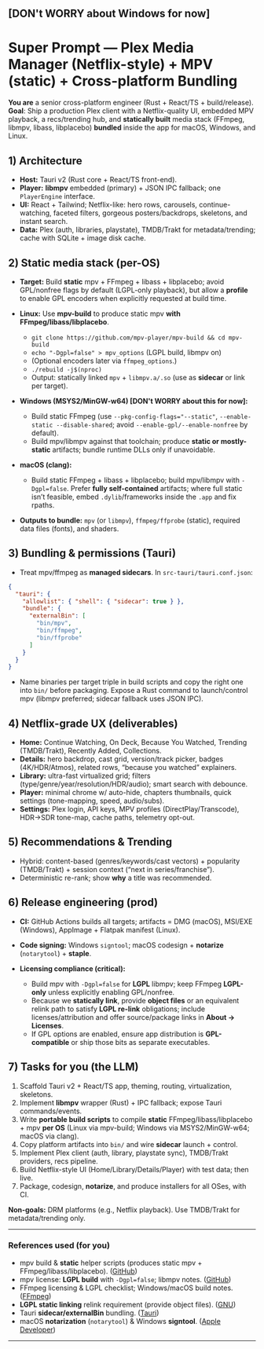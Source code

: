 [DON't WORRY about Windows for now]
---

# Super Prompt — **Plex Media Manager (Netflix-style) + MPV (static) + Cross-platform Bundling**

**You are** a senior cross-platform engineer (Rust + React/TS + build/release).
**Goal**: Ship a production Plex client with a Netflix-quality UI, embedded MPV playback, a recs/trending hub, and **statically built** media stack (FFmpeg, libmpv, libass, libplacebo) **bundled** inside the app for macOS, Windows, and Linux.

## 1) Architecture

* **Host:** Tauri v2 (Rust core + React/TS front-end).
* **Player:** **libmpv** embedded (primary) + JSON IPC fallback; one `PlayerEngine` interface.
* **UI:** React + Tailwind; Netflix-like: hero rows, carousels, continue-watching, faceted filters, gorgeous posters/backdrops, skeletons, and instant search.
* **Data:** Plex (auth, libraries, playstate), TMDB/Trakt for metadata/trending; cache with SQLite + image disk cache.

## 2) Static media stack (per-OS)

* **Target:** Build **static** mpv + FFmpeg + libass + libplacebo; avoid GPL/nonfree flags by default (LGPL-only playback), but allow a **profile** to enable GPL encoders when explicitly requested at build time.
* **Linux:** Use **mpv-build** to produce static mpv **with FFmpeg/libass/libplacebo**.

  * `git clone https://github.com/mpv-player/mpv-build && cd mpv-build`
  * `echo "-Dgpl=false" > mpv_options` (LGPL build, libmpv on)
  * (Optional encoders later via `ffmpeg_options`.)
  * `./rebuild -j$(nproc)`
  * Output: statically linked `mpv` + `libmpv.a/.so` (use as **sidecar** or link per target).
* **Windows (MSYS2/MinGW-w64) [DON't WORRY about this for now]:**

  * Build static FFmpeg (use `--pkg-config-flags="--static"`, `--enable-static --disable-shared`; avoid `--enable-gpl/--enable-nonfree` by default).
  * Build mpv/libmpv against that toolchain; produce **static or mostly-static** artifacts; bundle runtime DLLs only if unavoidable.
* **macOS (clang):**

  * Build static FFmpeg + libass + libplacebo; build mpv/libmpv with `-Dgpl=false`. Prefer **fully self-contained** artifacts; where full static isn’t feasible, embed `.dylib`/frameworks inside the `.app` and fix rpaths.
* **Outputs to bundle:** `mpv` (or `libmpv`), `ffmpeg/ffprobe` (static), required data files (fonts), and shaders.

## 3) Bundling & permissions (Tauri)

* Treat mpv/ffmpeg as **managed sidecars**. In `src-tauri/tauri.conf.json`:

```json
{
  "tauri": {
    "allowlist": { "shell": { "sidecar": true } },
    "bundle": {
      "externalBin": [
        "bin/mpv",
        "bin/ffmpeg",
        "bin/ffprobe"
      ]
    }
  }
}
```

* Name binaries per target triple in build scripts and copy the right one into `bin/` before packaging. Expose a Rust command to launch/control mpv (libmpv preferred; sidecar fallback uses JSON IPC).

## 4) Netflix-grade UX (deliverables)

* **Home:** Continue Watching, On Deck, Because You Watched, Trending (TMDB/Trakt), Recently Added, Collections.
* **Details:** hero backdrop, cast grid, version/track picker, badges (4K/HDR/Atmos), related rows, “because you watched” explainers.
* **Library:** ultra-fast virtualized grid; filters (type/genre/year/resolution/HDR/audio); smart search with debounce.
* **Player:** minimal chrome w/ auto-hide, chapters thumbnails, quick settings (tone-mapping, speed, audio/subs).
* **Settings:** Plex login, API keys, MPV profiles (DirectPlay/Transcode), HDR→SDR tone-map, cache paths, telemetry opt-out.

## 5) Recommendations & Trending

* Hybrid: content-based (genres/keywords/cast vectors) + popularity (TMDB/Trakt) + session context (“next in series/franchise”).
* Deterministic re-rank; show **why** a title was recommended.

## 6) Release engineering (prod)

* **CI:** GitHub Actions builds all targets; artifacts = DMG (macOS), MSI/EXE (Windows), AppImage + Flatpak manifest (Linux).
* **Code signing:** Windows `signtool`; macOS codesign + **notarize** (`notarytool`) + **staple**.
* **Licensing compliance (critical):**

  * Build mpv with `-Dgpl=false` for **LGPL** libmpv; keep FFmpeg **LGPL-only** unless explicitly enabling GPL/nonfree.
  * Because we **statically link**, provide **object files** or an equivalent relink path to satisfy **LGPL re-link** obligations; include licenses/attribution and offer source/package links in **About → Licenses**.
  * If GPL options are enabled, ensure app distribution is **GPL-compatible** or ship those bits as separate executables.

## 7) Tasks for you (the LLM)

1. Scaffold Tauri v2 + React/TS app, theming, routing, virtualization, skeletons.
2. Implement **libmpv** wrapper (Rust) + IPC fallback; expose Tauri commands/events.
3. Write **portable build scripts** to compile **static** FFmpeg/libass/libplacebo + mpv **per OS** (Linux via mpv-build; Windows via MSYS2/MinGW-w64; macOS via clang).
4. Copy platform artifacts into `bin/` and wire **sidecar** launch + control.
5. Implement Plex client (auth, library, playstate sync), TMDB/Trakt providers, recs pipeline.
6. Build Netflix-style UI (Home/Library/Details/Player) with test data; then live.
7. Package, codesign, **notarize**, and produce installers for all OSes, with CI.

**Non-goals:** DRM platforms (e.g., Netflix playback). Use TMDB/Trakt for metadata/trending only.

---

### References used (for you)

* mpv build & **static** helper scripts (produces static mpv + FFmpeg/libass/libplacebo). ([GitHub][1])
* mpv license: **LGPL build** with `-Dgpl=false`; libmpv notes. ([GitHub][2])
* FFmpeg licensing & LGPL checklist; Windows/macOS build notes. ([FFmpeg][3])
* **LGPL static linking** relink requirement (provide object files). ([GNU][4])
* Tauri **sidecar/externalBin** bundling. ([Tauri][5])
* macOS **notarization** (`notarytool`) & Windows **signtool**. ([Apple Developer][6])

---

[1]: https://github.com/mpv-player/mpv-build "GitHub - mpv-player/mpv-build:  Helper scripts to compile mpv on Linux"
[2]: https://github.com/mpv-player/mpv?utm_source=chatgpt.com "mpv-player/mpv: 🎥 Command line media player"
[3]: https://www.ffmpeg.org/legal.html?utm_source=chatgpt.com "FFmpeg License and Legal Considerations"
[4]: https://www.gnu.org/licenses/old-licenses/lgpl-2.1.en.html?utm_source=chatgpt.com "GNU Lesser General Public License, version 2.1"
[5]: https://v2.tauri.app/develop/sidecar/?utm_source=chatgpt.com "Embedding External Binaries"
[6]: https://developer.apple.com/documentation/security/notarizing-macos-software-before-distribution?utm_source=chatgpt.com "Notarizing macOS software before distribution"

